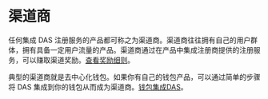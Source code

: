 # 渠道商

任何集成 DAS 注册服务的产品都可称之为渠道商。渠道商往往拥有自己的用户群体，拥有具备一定用户流量的产品。渠道商通过在产品中集成注册商提供的注册服务，可以赚取渠道奖励。[查看奖励细则](build-together.md)。



典型的渠道商就是去中心化钱包。如果你有自己的钱包产品，可以通过简单的步骤将 DAS 集成到你的钱包从而成为渠道商。[钱包集成DAS](../kai-fa-zhe/wallet-integration.md)。

